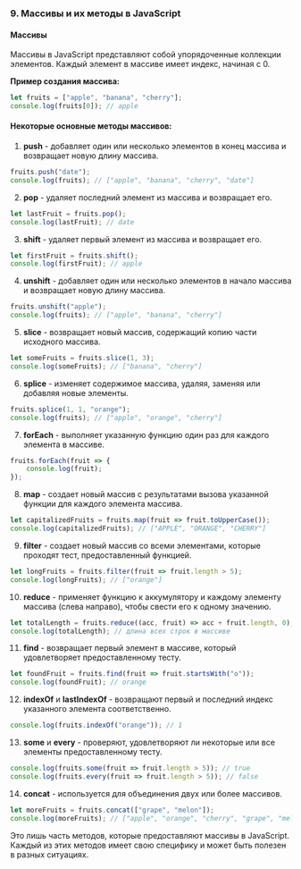 ### 9. Массивы и их методы в JavaScript

#### Массивы

Массивы в JavaScript представляют собой упорядоченные коллекции элементов. Каждый элемент в массиве имеет индекс, начиная с 0.

**Пример создания массива:**

```javascript
let fruits = ["apple", "banana", "cherry"];
console.log(fruits[0]); // apple
```

#### Некоторые основные методы массивов:

1. **push** - добавляет один или несколько элементов в конец массива и возвращает новую длину массива.

```javascript
fruits.push("date");
console.log(fruits); // ["apple", "banana", "cherry", "date"]
```

2. **pop** - удаляет последний элемент из массива и возвращает его.

```javascript
let lastFruit = fruits.pop();
console.log(lastFruit); // date
```

3. **shift** - удаляет первый элемент из массива и возвращает его.

```javascript
let firstFruit = fruits.shift();
console.log(firstFruit); // apple
```

4. **unshift** - добавляет один или несколько элементов в начало массива и возвращает новую длину массива.

```javascript
fruits.unshift("apple");
console.log(fruits); // ["apple", "banana", "cherry"]
```

5. **slice** - возвращает новый массив, содержащий копию части исходного массива.

```javascript
let someFruits = fruits.slice(1, 3);
console.log(someFruits); // ["banana", "cherry"]
```

6. **splice** - изменяет содержимое массива, удаляя, заменяя или добавляя новые элементы.

```javascript
fruits.splice(1, 1, "orange");
console.log(fruits); // ["apple", "orange", "cherry"]
```

7. **forEach** - выполняет указанную функцию один раз для каждого элемента в массиве.

```javascript
fruits.forEach(fruit => {
    console.log(fruit);
});
```

8. **map** - создает новый массив с результатами вызова указанной функции для каждого элемента массива.

```javascript
let capitalizedFruits = fruits.map(fruit => fruit.toUpperCase());
console.log(capitalizedFruits); // ["APPLE", "ORANGE", "CHERRY"]
```

9. **filter** - создает новый массив со всеми элементами, которые проходят тест, предоставленный функцией.

```javascript
let longFruits = fruits.filter(fruit => fruit.length > 5);
console.log(longFruits); // ["orange"]
```

10. **reduce** - применяет функцию к аккумулятору и каждому элементу массива (слева направо), чтобы свести его к одному значению.

```javascript
let totalLength = fruits.reduce((acc, fruit) => acc + fruit.length, 0);
console.log(totalLength); // длина всех строк в массиве
```

11. **find** - возвращает первый элемент в массиве, который удовлетворяет предоставленному тесту.

```javascript
let foundFruit = fruits.find(fruit => fruit.startsWith("o"));
console.log(foundFruit); // orange
```

12. **indexOf** и **lastIndexOf** - возвращают первый и последний индекс указанного элемента соответственно.

```javascript
console.log(fruits.indexOf("orange")); // 1
```

13. **some** и **every** - проверяют, удовлетворяют ли некоторые или все элементы предоставленному тесту.

```javascript
console.log(fruits.some(fruit => fruit.length > 5)); // true
console.log(fruits.every(fruit => fruit.length > 5)); // false
```

14. **concat** - используется для объединения двух или более массивов.

```javascript
let moreFruits = fruits.concat(["grape", "melon"]);
console.log(moreFruits); // ["apple", "orange", "cherry", "grape", "melon"]
```

Это лишь часть методов, которые предоставляют массивы в JavaScript. Каждый из этих методов имеет свою специфику и может быть полезен в разных ситуациях.
